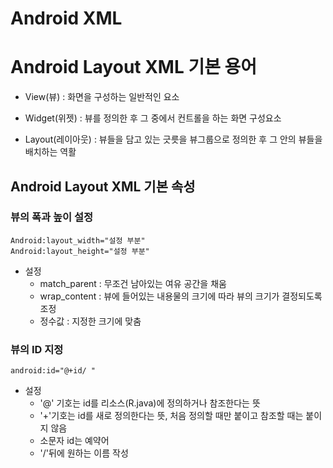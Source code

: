 Android XML
===========

# Android Layout XML 기본 용어

* View(뷰) : 화면을 구성하는 일반적인 요소

* Widget(위젯) : 뷰를 정의한 후 그 중에서 컨트롤을 하는 화면 구성요소

* Layout(레이아웃) : 뷰들을 담고 있는 긋릇을 뷰그룹으로 정의한 후 그 안의 뷰들을 배치하는 역활

## Android Layout XML 기본 속성

### 뷰의 폭과 높이 설정
```
Android:layout_width="설정 부분"
Android:layout_height="설정 부분"
```
* 설정
  - match_parent : 무조건 남아있는 여유 공간을 채움
  - wrap_content : 뷰에 들어있는 내용물의 크기에 따라 뷰의 크기가 결정되도록 조정
  - 정수값 : 지정한 크기에 맞춤

### 뷰의 ID 지정
```
android:id="@+id/ "
```
* 설정
  - '@' 기호는 id를 리소스(R.java)에 정의하거나 참조한다는 뜻
  - '+'기호는 id를 새로 정의한다는 뜻, 처음 정의할 때만 붙이고 참조할 때는 붙이지 않음
  - 소문자 id는 예약어
  - '/'뒤에 원하는 이름 작성
